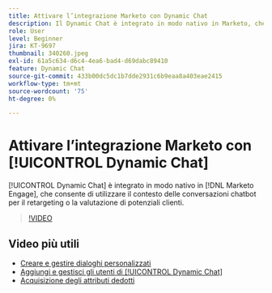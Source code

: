 ```yaml
---
title: Attivare l’integrazione Marketo con Dynamic Chat
description: Il Dynamic Chat è integrato in modo nativo in Marketo, che consente di utilizzare il contesto delle conversazioni chatbot per il retargeting o la valutazione di potenziali clienti.
role: User
level: Beginner
jira: KT-9697
thumbnail: 340260.jpeg
exl-id: 61a5c634-d6c4-4ea6-bad4-d69dabc89410
feature: Dynamic Chat
source-git-commit: 433b00dc5dc1b7dde2931c6b9eaa8a403eae2415
workflow-type: tm+mt
source-wordcount: '75'
ht-degree: 0%

---
```


# Attivare l’integrazione Marketo con [!UICONTROL Dynamic Chat]

[!UICONTROL Dynamic Chat]  è integrato in modo nativo in [!DNL Marketo Engage], che consente di utilizzare il contesto delle conversazioni chatbot per il retargeting o la valutazione di potenziali clienti.

>[!VIDEO](https://video.tv.adobe.com/v/340260/?quality=12&learn=on)

## Video più utili

* [Creare e gestire dialoghi personalizzati](dialogue-management.md)
* [Aggiungi e gestisci gli utenti di [!UICONTROL Dynamic Chat]](user-management.md)
* [Acquisizione degli attributi dedotti](capture-inferred-attributes.md)
